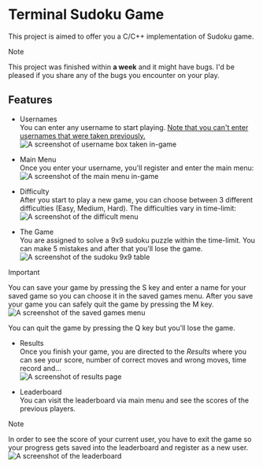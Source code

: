 # Terminal Sudoku Game
This project is aimed to offer you a C/C++ implementation of Sudoku game. 
> [!NOTE]
> This project was finished within **a week** and it might have bugs. I'd be pleased if you share any of the bugs you encounter on your play.
## Features
* Usernames  
You can enter any username to start playing. <ins>Note that you can't enter usernames that were taken previously.</ins>  
![A screenshot of username box taken in-game](https://github.com/user-attachments/assets/d9196330-ed7d-4ae1-bb73-eb3ab4d6090a)

* Main Menu  
Once you enter your username, you'll register and enter the main menu:  
![A screenshot of the main menu in-game](https://github.com/user-attachments/assets/23e4a319-5004-4c5f-9a66-bcb5f72601ac)

* Difficulty  
After you start to play a new game, you can choose between 3 different difficulties (Easy, Medium, Hard). The difficulties vary in time-limit:  
![A screenshot of the difficult menu](https://github.com/user-attachments/assets/8c4221a0-17df-44a4-a522-1e7dc1af0e4d)

* The Game  
You are assigned to solve a 9x9 sudoku puzzle within the time-limit. You can make 5 mistakes and after that you'll lose the game.  
![A screenshot of the sudoku 9x9 table](https://github.com/user-attachments/assets/686571d6-5524-4fd3-913e-4d5b08aa4a57)

> [!IMPORTANT]
> You can save your game by pressing the S key and enter a name for your saved game so you can choose it in the saved games menu. After you save your game you can safely quit the game by pressing the M key.  
> ![A screenshot of the saved games menu](https://github.com/user-attachments/assets/17804c1c-1dac-4dc0-bebd-3b8adea5ab94)

You can quit the game by pressing the Q key but you'll lose the game.
* Results  
Once you finish your game, you are directed to the *Results* where you can see your score, number of correct moves and wrong moves, time record and...  
![A screenshot of results page](https://github.com/user-attachments/assets/39f8094c-fc32-4029-8f74-7dadf1896ab3)

* Leaderboard  
You can visit the leaderboard via main menu and see the scores of the previous players.
> [!NOTE]
> In order to see the score of your current user, you have to exit the game so your progress gets saved into the leaderboard and register as a new user.  
![A screenshot of the leaderboard](https://github.com/user-attachments/assets/7d38b466-9593-49aa-9be9-bc3500409184)
